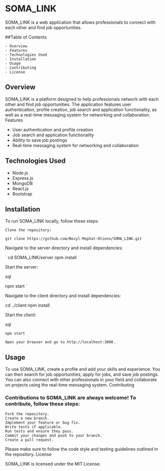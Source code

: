 # SOMA_LINK

SOMA_LINK is a web application that allows professionals to connect with each other and find job opportunities.

##Table of Contents

    - Overview
    - Features
    - Technologies Used
    - Installation
    - Usage
    - Contributing
    - License

## Overview

SOMA_LINK is a platform designed to help professionals network with each other and find job opportunities. The application features user authentication, profile creation, job search and application functionality, as well as a real-time messaging system for networking and collaboration.
Features

   - User authentication and profile creation
   - Job search and application functionality
   - Ability to save job postings
   - Real-time messaging system for networking and collaboration

## Technologies Used

   - Node.js
   - Express.js
   - MongoDB
   - React.js
   - Bootstrap

## Installation

To run SOMA_LINK locally, follow these steps:

    Clone the repository:


` git clone https://github.com/Bezyl-Mophat-Otieno/SOMA_LINK.git `

Navigate to the server directory and install dependencies:

` cd SOMA_LINK/server
npm install

Start the server:

sql

npm start `

Navigate to the client directory and install dependencies:



cd ../client
npm install

Start the client:

sql

    npm start 

    Open your browser and go to http://localhost:3000.

## Usage

To use SOMA_LINK, create a profile and add your skills and experience. You can then search for job opportunities, apply for jobs, and save job postings. You can also connect with other professionals in your field and collaborate on projects using the real-time messaging system.
Contributing

### Contributions to SOMA_LINK are always welcome! To contribute, follow these steps:

    Fork the repository.
    Create a new branch.
    Implement your feature or bug fix.
    Write tests if applicable.
    Run tests and ensure they pass.
    Commit your changes and push to your branch.
    Create a pull request.

Please make sure to follow the code style and testing guidelines outlined in the repository.
License

SOMA_LINK is licensed under the MIT License.
